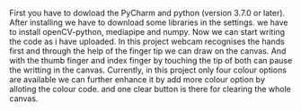 First you have to dowload the PyCharm and python (version 3.7.0 or later).
After installing we have to download some libraries in the settings.
we have to install openCV-python, mediapipe and numpy.
Now we can start writing the code as i have uploaded.
In this project webcam recognises the hands first and through the help of the finger tip we can draw on the canvas.
And with the thumb finger and index finger by touching the tip of both can pause the writting in the canvas.
Currently, in this project only four colour options are available we can further enhance it by add more colour option by alloting the colour code.
and one clear button is there for clearing the whole canvas.
